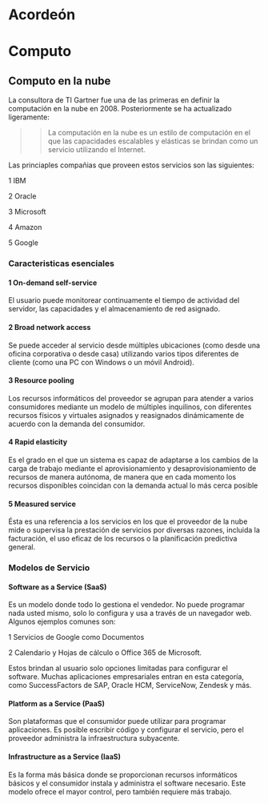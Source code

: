 # Acordeón

# Computo 
## Computo en la nube
La consultora de TI Gartner fue una de las primeras en definir la computación en la nube en 2008. Posteriormente 
se ha actualizado ligeramente:

>> La computación en la nube es un estilo de computación en el que las capacidades  escalables y elásticas  se brindan como un servicio utilizando el Internet.

Las princiaples compañias que proveen estos servicios son las siguientes:

1 IBM

2 Oracle

3 Microsoft

4 Amazon

5 Google


### Caracteristicas esenciales
#### 1 On-demand self-service

El usuario puede monitorear continuamente el tiempo de actividad del servidor, las capacidades y el almacenamiento de red asignado.

#### 2 Broad network access

Se puede acceder al servicio desde múltiples ubicaciones (como desde una oficina corporativa o desde casa) utilizando varios tipos diferentes de cliente (como una PC con Windows o un móvil Android).

#### 3 Resource pooling 

Los recursos informáticos del proveedor se agrupan para atender a varios consumidores mediante un modelo de múltiples inquilinos, con diferentes recursos físicos y virtuales asignados y reasignados dinámicamente de acuerdo con la demanda del consumidor.

#### 4 Rapid elasticity

Es el grado en el que un sistema es capaz de adaptarse a los cambios de la carga de trabajo mediante el aprovisionamiento y desaprovisionamiento de recursos de manera autónoma, de manera que en cada momento los recursos disponibles coincidan con la demanda actual lo más cerca posible

#### 5 Measured service

Ésta es una referencia a los servicios en los que el proveedor de la nube mide o supervisa la prestación de servicios por diversas razones, incluida la facturación, el uso eficaz de los recursos o la planificación predictiva general.

### Modelos de Servicio

#### Software as a Service (SaaS)

Es un modelo donde todo lo gestiona el vendedor. No puede programar nada usted mismo, solo lo configura y usa a través de un navegador web. Algunos ejemplos comunes son:

 1 Servicios de Google como Documentos

 2 Calendario y Hojas de cálculo o Office 365 de Microsoft.

 Estos brindan al usuario solo opciones limitadas para configurar el software. Muchas aplicaciones empresariales entran en esta categoría, como SuccessFactors de SAP, Oracle HCM, ServiceNow, Zendesk y más.

#### Platform as a Service (PaaS)

Son plataformas que el consumidor puede utilizar para programar aplicaciones. Es posible escribir código y configurar el servicio, pero el proveedor administra la infraestructura subyacente.

#### Infrastructure as a Service (IaaS)

Es la forma más básica donde se proporcionan recursos informáticos básicos y el consumidor instala y administra el software necesario. Este modelo ofrece el mayor control, pero también requiere más trabajo.
